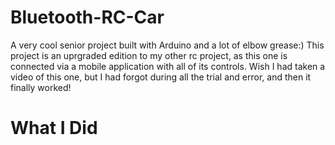 # Bluetooth-RC-Car
A very cool senior project built with Arduino and a lot of elbow grease:) This project is an uprgraded edition to my other rc project, 
as this one is connected via a mobile application with all of its controls. Wish I had taken a video of this one, but I had forgot during all the trial and error,
and then it finally worked!

# What I Did
